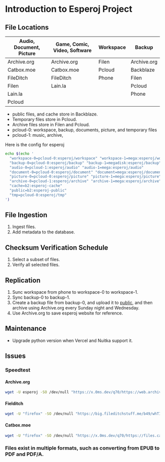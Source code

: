 # Introduction to Esperoj Project

## File Locations

| Audio, Document, Picture | Game, Comic, Video, Software | Workspace | Backup      |
|--------------------------|------------------------------|-----------|-------------|
| Archive.org              | Archive.org                  | Filen     | Archive.org |
| Catbox.moe               | Catbox.moe                   | Pcloud    | Backblaze   |
| FileDitch                | FileDitch                    | Phone     | Filen       |
| Filen                    | Lain.la                      |           | Pcloud      |
| Lain.la                  |                              |           | Phone       |
| Pcloud                   |                              |           |             |


- public files, and cache store in Backblaze.
- Temporary files store in Pcloud.
- Archive files store in Filen and Pcloud.
- pcloud-0: workspace, backup, documents, picture, and temporary files
- pcloud-1: music, archive, 

Here is the config for esperoj

```bash
echo $(echo '
  "workspace-0=pcloud-0:esperoj/workspace" "workspace-1=mega:esperoj/workspace"
  "backup-0=pcloud-0:esperoj/backup" "backup-1=megadisk:esperoj/backup"
  "audio-0=pcloud-1:esperoj/audio" "audio-1=mega:esperoj/audio"
  "document-0=pcloud-0:esperoj/document" "document=mega:esperoj/document"
  "picture-0=pcloud-0:esperoj/picture" "picture-1=mega:esperoj/picture"
  "archive-0=pcloud-1:esperoj/archive" "archive-1=mega:esperoj/archive"
  "cache=b2:esperoj-cache"
  "public=b2:esperoj-public"
  "tmp=pcloud-0:esperoj/tmp"
')
```

## File Ingestion

1. Ingest files.
2. Add metadata to the database.

## Checksum Verification Schedule

1. Select a subset of files.
2. Verify all selected files.

## Replication

1. Sunc workspace from phone to workspace-0 to workspace-1.
2. Sync backup-0 to backup-1.
3. Create a backup file from backup-0, and upload it to [public](https://public.esperoj.eu.org), and then archive using Archive.org every Sunday night and Wednesday.
4. Use Archive.org to save esperoj website for reference.

## Maintenance

- Upgrade python version when Vercel and Nuitka support it.
## Issues

### Speedtest

#### Archive.org
```bash
wget -U esperoj -SO /dev/null "https://x.0ms.dev/q70/https://web.archive.org/web/20240904034409if_/https://x.0ms.dev/q70/https://fsn1-speed.hetzner.com/1GB.bin"
```

#### Fielditch
```bash
wget -U "firefox" -SO /dev/null "https://big.fileditchstuff.me/b49/whTIpzGvVaSJZXkfTrFk.zip"
```

#### Catbox.moe
```bash
wget -U "firefox" -SO /dev/null "https://x.0ms.dev/q70/https://files.catbox.moe/g8ow4s.mp4?s=$RANDOM"
```

### Files exist in multiple formats, such as converting from EPUB to PDF and PDF/A.

